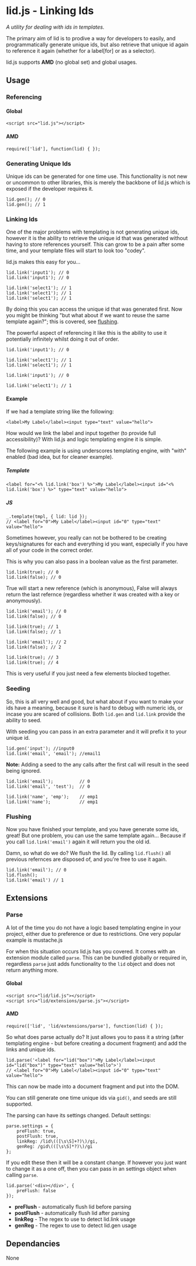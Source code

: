 lid.js - Linking Ids
====================

*A utility for dealing with ids in templates.*

The primary aim of lid is to prodive a way for developers to easily, and programmatically generate unique ids, but also retrieve that unique id again to reference it again (whether for a label[for] or as a selector).

lid.js supports **AMD** (no global set) and global usages.

## Usage

### Referencing
#### Global
	<script src="lid.js"></script>

#### AMD
	require(['lid'], function(lid) { });

### Generating Unique Ids
Unique ids can be generated for one time use. This functionality is not new or uncommon to other libraries, this is merely the backbone of lid.js which is exposed if the developer requires it.

	lid.gen(); // 0
	lid.gen(); // 1


### Linking Ids
One of the major problems with templating is not generating unique ids, however it is the ability to retrieve the unique id that was generated without having to store references yourself.
This can grow to be a pain after some time, and your template files will start to look too "codey".

lid.js makes this easy for you...

	lid.link('input1'); // 0
	lid.link('input1'); // 0

	lid.link('select1'); // 1
	lid.link('select1'); // 1
	lid.link('select1'); // 1

By doing this you can access the unique id that was generated first.
Now you might be thinking "but what about if we want to reuse the same template again?"; this is covered, see [flushing](#flushing).

The powerful aspect of referencing it like this is the ability to use it potentially infinitely whilst doing it out of order.

	lid.link('input1'); // 0
	
	lid.link('select1'); // 1
	lid.link('select1'); // 1

	lid.link('input1'); // 0

	lid.link('select1'); // 1

#### Example
If we had a template string like the following:

	<label>My Label</label><input type="text" value="hello">

How would we link the label and input together (to provide full accessibility)?
With lid.js and logic templating engine it is simple.

The following example is using underscores templating engine, with "with" enabled (bad idea, but for cleaner example).

##### Template
	<label for="<% lid.link('box') %>">My Label</label><input id="<% lid.link('box') %>" type="text" value="hello">

##### JS
	_.template(tmpl, { lid: lid });
	// <label for="0">My Label</label><input id="0" type="text" value="hello">

Sometimes however, you really can not be bothered to be creating keys/signatures for each and everything id you want, especially if you have all of your code in the correct order.

This is why you can also pass in a boolean value as the first parameter.

	lid.link(true); // 0
	lid.link(false); // 0

True will start a new reference (which is anonymous), False will always return the last refernce (regardless whether it was created with a key or anonymously).

	lid.link('email'); // 0
	lid.link(false); // 0

	lid.link(true); // 1
	lid.link(false); // 1

	lid.link('email'); // 2
	lid.link(false); // 2

	lid.link(true); // 3
	lid.link(true); // 4

This is very useful if you just need a few elements blocked together.

### Seeding

So, this is all very well and good, but what about if you want to make your ids have a meaning, because it sure is hard to debug with numeric ids, or incase you are scared of collisions.
Both `lid.gen` and `lid.link` provide the ability to seed.

With seeding you can pass in an extra parameter and it will prefix it to your unique id.

	lid.gen('input'); //input0
	lid.link('email', 'email'); //email1

**Note:** Adding a seed to the any calls after the first call will result in the seed being ignored.

	lid.link('email'); 			// 0
	lid.link('email', 'test'); 	// 0

	lid.link('name', 'emp'); 	// emp1
	lid.link('name'); 			// emp1

### <a id="flushing"></a>Flushing

Now you have finished your template, and you have generate some ids, great! But one problem, you can use the same template again... Because if you call `lid.link('email')` again it will return you the old id. 

Damn, so what do we do? We flush the lid. By calling `lid.flush()` all previous refernces are disposed of, and you're free to use it again.

	lid.link('email'); // 0
	lid.flush();
	lid.link('email') // 1


## Extensions

### Parse

A lot of the time you do not have a logic based templating engine in your project, either due to preference or due to restrictions.
One very popular example is mustache.js

For when this situation occurs lid.js has you covered. It comes with an extension module called `parse`. This can be bundled globally or required in, regardless `parse` just adds functionality to the `lid` object and does not return anything more.

#### Global
	<script src="lid/lid.js"></script>
	<script src="lid/extensions/parse.js"></script>

#### AMD
	require(['lid', 'lid/extensions/parse'], function(lid) { });


So what does parse actually do? It just allows you to pass it a string (after templating engine - but before creating a document fragment) and add the links and unique ids.

	lid.parse('<label for="lid("box")">My Label</label><input id="lid("box")" type="text" value="hello">')
	// <label for="0">My Label</label><input id="0" type="text" value="hello">

This can now be made into a document fragment and put into the DOM.

You can still generate one time unique ids via `gid()`, and seeds are still supported.

The parsing can have its settings changed.
Default settings:

	parse.settings = {
		preFlush: true,
		postFlush: true,
		linkReg: /lid\(([\s\S]+?)\)/gi,
		genReg: /gid\(([\s\S]*?)\)/gi
	};

If you edit these then it will be a constant change.
If however you just want to change it as a one off, then you can pass in an settings object when calling `parse`.

	lid.parse('<div></div>', {
		preFlush: false
	});

- **preFlush** - automatically flush lid before parsing
- **postFlush** - automatically flush lid after parsing
- **linkReg** - The regex to use to detect lid.link usage
- **genReg** - The regex to use to detect lid.gen usage

## Dependancies
None